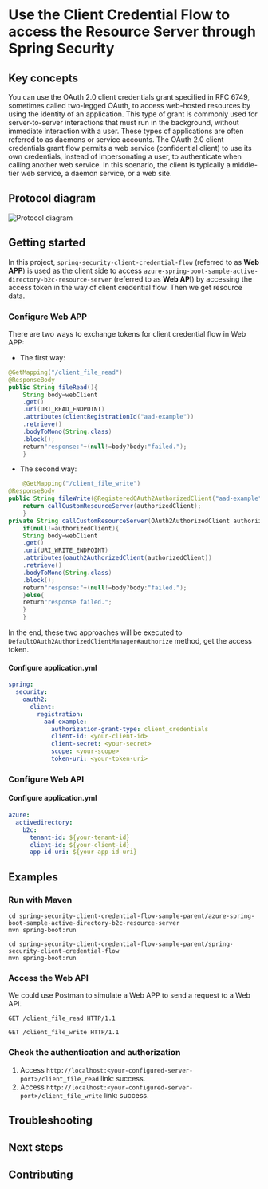 # Use the Client Credential Flow to access the Resource Server through Spring Security

## Key concepts

You can use the OAuth 2.0 client credentials grant specified in RFC 6749, sometimes called
two-legged OAuth, to access web-hosted resources by using the identity of an application. This type
of grant is commonly used for server-to-server interactions that must run in the background, without
immediate interaction with a user. These types of applications are often referred to as daemons or
service accounts. The OAuth 2.0 client credentials grant flow permits a web service (confidential
client) to use its own credentials, instead of impersonating a user, to authenticate when calling
another web service. In this scenario, the client is typically a middle-tier web service, a daemon
service, or a web site.

## Protocol diagram

![Protocol diagram](https://docs.microsoft.com/zh-cn/azure/active-directory/develop/media/v2-oauth2-client-creds-grant-flow/convergence-scenarios-client-creds.svg)

## Getting started

In this project, `spring-security-client-credential-flow` (referred to as **Web APP**) is used as the
client side to access `azure-spring-boot-sample-active-directory-b2c-resource-server` (referred to
as **Web API**) by accessing the access token in the way of client credential flow. Then we get
resource data.

### Configure Web APP

There are two ways to exchange tokens for client credential flow in Web APP:

- The first way:

```java
@GetMapping("/client_file_read")
@ResponseBody
public String fileRead(){
    String body=webClient
    .get()
    .uri(URI_READ_ENDPOINT)
    .attributes(clientRegistrationId("aad-example"))
    .retrieve()
    .bodyToMono(String.class)
    .block();
    return"response:"+(null!=body?body:"failed.");
    }
```

- The second way:

```java
    @GetMapping("/client_file_write")
@ResponseBody
public String fileWrite(@RegisteredOAuth2AuthorizedClient("aad-example") OAuth2AuthorizedClient authorizedClient){
    return callCustomResourceServer(authorizedClient);
    }
private String callCustomResourceServer(OAuth2AuthorizedClient authorizedClient){
    if(null!=authorizedClient){
    String body=webClient
    .get()
    .uri(URI_WRITE_ENDPOINT)
    .attributes(oauth2AuthorizedClient(authorizedClient))
    .retrieve()
    .bodyToMono(String.class)
    .block();
    return"response:"+(null!=body?body:"failed.");
    }else{
    return"response failed.";
    }
    }
```
In the end, these two approaches will be executed to `DefaultOAuth2AuthorizedClientManager#authorize` method, get the access token.

#### Configure application.yml

```yml
spring:
  security:
    oauth2:
      client:
        registration:
          aad-example:
            authorization-grant-type: client_credentials
            client-id: <your-client-id>
            client-secret: <your-secret>
            scope: <your-scope>
            token-uri: <your-token-uri>
```

### Configure Web API

#### Configure application.yml

```yml
azure:
  activedirectory:
    b2c:
      tenant-id: ${your-tenant-id}
      client-id: ${your-client-id}
      app-id-uri: ${your-app-id-uri}
```

## Examples

### Run with Maven

```shell
cd spring-security-client-credential-flow-sample-parent/azure-spring-boot-sample-active-directory-b2c-resource-server
mvn spring-boot:run
```

```shell
cd spring-security-client-credential-flow-sample-parent/spring-security-client-credential-flow
mvn spring-boot:run
```

### Access the Web API

We could use Postman to simulate a Web APP to send a request to a Web API.

```http request
GET /client_file_read HTTP/1.1
```

```http request
GET /client_file_write HTTP/1.1
```

### Check the authentication and authorization

1. Access `http://localhost:<your-configured-server-port>/client_file_read` link: success.
2. Access `http://localhost:<your-configured-server-port>/client_file_write` link: success.

## Troubleshooting

## Next steps

## Contributing